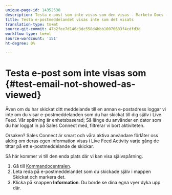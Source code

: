 ```yaml
---
unique-page-id: 14352538
description: Testa e-post som inte visas som den visas - Marketo Docs - Produktdokumentation
title: Testa e-postmeddelandet visas inte som det visats
translation-type: tm+mt
source-git-commit: 47b2fee7d146c3dc558d4bbb10070683f4cdfd3d
workflow-type: tm+mt
source-wordcount: '151'
ht-degree: 0%

---
```



# Testa e-post som inte visas som {#test-email-not-showed-as-viewed}

Även om du har skickat ditt meddelande till en annan e-postadress loggar vi inte om du visar e-postmeddelanden som du har skickat till dig själv i Live Feed. Vår spårning är enhetsbaserad; Så länge du använder en dator som du har loggat in på Sales Connect med, filtrerar vi bort aktiviteten.

Orsaken? Sales Connect är smart och våra aktiva användare förlåter oss aldrig om deras egen information visas i Live Feed Activity varje gång de tittar på ett e-postmeddelande de skickar.

Så här kommer vi till den enda plats där vi kan visa självspårning.

1. Gå till [Kommandocentralen](http://toutapp.com/next#emails/command_center).
1. Leta reda på e-postmeddelandet som du skickade själv i mappen Skickat och markera det.
1. Klicka på knappen **Information**. Du borde se dina egna vyer dyka upp där.


